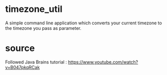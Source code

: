 # timezone_util
A simple command line application which converts your current timezone to the timezone you pass as parameter.

# source
Followed Java Brains tutorial : 
https://www.youtube.com/watch?v=B047pkqRCak
